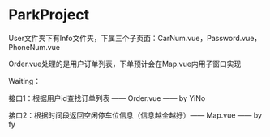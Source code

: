 # ParkProject

User文件夹下有Info文件夹，下属三个子页面：CarNum.vue，Password.vue，PhoneNum.vue

Order.vue处理的是用户订单列表，下单预计会在Map.vue内用子窗口实现

Waiting：

接口1：根据用户id查找订单列表 —— Order.vue —— by YiNo

接口2：根据时间段返回空闲停车位信息（信息越全越好）—— Map.vue —— by fy


